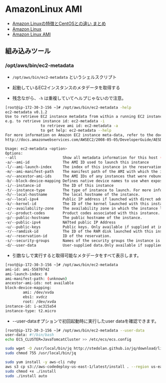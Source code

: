 # AmazonLinux AMI
  - [Amazon Linuxの特徴とCentOSとの違い まとめ](http://dev.classmethod.jp/cloud/aws/amazon-linux-centos-rhel-difference/)
  - [Amazon Linux](http://docs.aws.amazon.com/ja_jp/AWSEC2/latest/UserGuide/AmazonLinuxAMIBasics.html)
  - [Amazon Linux AMI](https://aws.amazon.com/jp/amazon-linux-ami/)

## 組み込みツール

### /opt/aws/bin/ec2-metadata
 - `/opt/aws/bin/ec2-metadata` というシェルスクリプト
 - 起動しているEC2インスタンスのメタデータを取得する

  - 残念ながら、`-h` は重複していてヘルプじゃないので注意。

 ```sh
[root@ip-172-30-3-156 ~]# /opt/aws/bin/ec2-metadata -help
ec2-metadata v0.1.2
Use to retrieve EC2 instance metadata from within a running EC2 instance.
e.g. to retrieve instance id: ec2-metadata -i
                 to retrieve ami id: ec2-metadata -a
                 to get help: ec2-metadata --help
For more information on Amazon EC2 instance meta-data, refer to the documentation at
http://docs.amazonwebservices.com/AWSEC2/2008-05-05/DeveloperGuide/AESDG-chapter-instancedata.html

Usage: ec2-metadata <option>
Options:
--all                     Show all metadata information for this host (also default).
-a/--ami-id               The AMI ID used to launch this instance
-l/--ami-launch-index     The index of this instance in the reservation (per AMI).
-m/--ami-manifest-path    The manifest path of the AMI with which the instance was launched.
-n/--ancestor-ami-ids     The AMI IDs of any instances that were rebundled to create this AMI.
-b/--block-device-mapping Defines native device names to use when exposing virtual devices.
-i/--instance-id          The ID of this instance
-t/--instance-type        The type of instance to launch. For more information, see Instance Types.
-h/--local-hostname       The local hostname of the instance.
-o/--local-ipv4           Public IP address if launched with direct addressing; private IP address if launched with public addressing.
-k/--kernel-id            The ID of the kernel launched with this instance, if applicable.
-z/--availability-zone    The availability zone in which the instance launched. Same as placement
-c/--product-codes        Product codes associated with this instance.
-p/--public-hostname      The public hostname of the instance.
-v/--public-ipv4          NATted public IP Address
-u/--public-keys          Public keys. Only available if supplied at instance launch time
-r/--ramdisk-id           The ID of the RAM disk launched with this instance, if applicable.
-e/--reservation-id       ID of the reservation.
-s/--security-groups      Names of the security groups the instance is launched in. Only available if supplied at instance launch time
-d/--user-data            User-supplied data.Only available if supplied at instance launch time.
```

  - 引数なしで実行すると取得可能なメタデータをすべて表示します。

 ```sh
[root@ip-172-30-3-156 ~]# /opt/aws/bin/ec2-metadata
ami-id: ami-55870742
ami-launch-index: 0
ami-manifest-path: (unknown)
ancestor-ami-ids: not available
block-device-mapping:
         ami: /dev/xvda
         ebs1: xvdcz
         root: /dev/xvda
instance-id: i-ac315a54
instance-type: t2.micro
```

  - --user-dataオプションで初回起動時に実行したuser dataを確認できます。

 ```sh
[root@ip-172-30-3-156 ~]# /opt/aws/bin/ec2-metadata --user-data
user-data: #!/bin/bash
echo ECS_CLUSTER=JavaTomcatCluster >> /etc/ecs/ecs.config

sudo wget -O /usr/local/bin/jq http://stedolan.github.io/jq/download/linux64/jq
sudo chmod 755 /usr/local/bin/jq

sudo yum install -y aws-cli ruby
aws s3 cp s3://aws-codedeploy-us-east-1/latest/install . --region us-east-1
sudo chmod +x ./install
sudo ./install auto
```
